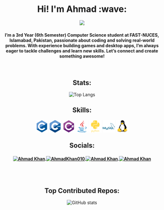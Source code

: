 <h1 align="center">Hi! I'm Ahmad :wave:</h1>
<p align="center">
  <a href="https://git.io/typing-svg">
    <img src="https://readme-typing-svg.herokuapp.com?font=Courier&pause=1000&color=18EBF7&width=435&lines=Computer+Science+Student;Problem+Solver;Game+Developer;Always+Learning¢er=true&width=500&height=50">
  </a>
</p>
<h4 align="center">
  I’m a 3rd Year (6th Semester) Computer Science student at FAST-NUCES, Islamabad, Pakistan, passionate about coding and solving real-world problems. With experience building games and desktop apps, I’m always eager to tackle challenges and learn new skills. Let’s connect and create something awesome!
</h4>
<br>

<h2 align="center">Stats:</h2>
<p align="center">
  <img src="https://github-readme-stats.vercel.app/api/top-langs/?username=AhmadKhan010&langs_count=8&theme=dark&layout=compact" alt="Top Langs"/>
</p>

<h2 align="center">Skills:</h2>
<h4 align="center">
  <img align="center" alt="C" width="40px" src="https://raw.githubusercontent.com/devicons/devicon/master/icons/c/c-original.svg"/>
  <img align="center" alt="C++" width="40px" src="https://raw.githubusercontent.com/devicons/devicon/master/icons/cplusplus/cplusplus-original.svg"/>
  <img align="center" alt="C#" width="40px" src="https://raw.githubusercontent.com/devicons/devicon/master/icons/csharp/csharp-original.svg"/>
  <img align="center" alt="Java" width="40px" src="https://raw.githubusercontent.com/devicons/devicon/master/icons/java/java-original.svg"/>
  <img align="center" alt="Python" width="40px" src="https://github.com/devicons/devicon/blob/master/icons/python/python-plain-wordmark.svg"/>
  <img align="center" alt="SQL" width="40px" src="https://github.com/devicons/devicon/blob/master/icons/mysql/mysql-plain-wordmark.svg"/>
  <img align="center" alt="Linux" width="40px" src="https://raw.githubusercontent.com/devicons/devicon/master/icons/linux/linux-original.svg"/>
</h4>

<h2 align="center">Socials:</h2>
<h4 align="center">
  <a href="https://www.linkedin.com/in/ahmad-khan-252abb281/" target="blank">
    <img align="center" src="https://raw.githubusercontent.com/rahuldkjain/github-profile-readme-generator/master/src/images/icons/Social/linked-in-alt.svg" alt="Ahmad Khan" height="30" width="40" />
    
  </a>
  <a href="https://github.com/AhmadKhan010" target="blank">
    <img align="center" src="https://raw.githubusercontent.com/rahuldkjain/github-profile-readme-generator/master/src/images/icons/Social/github.svg" alt="AhmadKhan010" height="30" width="40" />
  </a>
  <!-- Optional: Add your Twitter link here -->
  <a href="https://twitter.com/[YOUR_TWITTER_HANDLE]" target="blank">
    <img align="center" src="https://raw.githubusercontent.com/rahuldkjain/github-profile-readme-generator/master/src/images/icons/Social/twitter.svg" alt="Ahmad Khan" height="30" width="40" />
  </a>
  <!-- Optional: Add your Instagram link here -->
  <a href="https://www.instagram.com/[YOUR_INSTAGRAM_HANDLE]/" target="blank">
    <img align="center" src="https://raw.githubusercontent.com/rahuldkjain/github-profile-readme-generator/master/src/images/icons/Social/instagram.svg" alt="Ahmad Khan" height="30" width="40" />
  </a>
</h4>
<br><br>

<h2 align="center">Top Contributed Repos:</h2>
<div align="center">
  <img src="https://github-readme-stats.vercel.app/api?username=AhmadKhan010&limit=5&theme=dark&include_all_commits=true" alt="GitHub stats"/>
</div>
